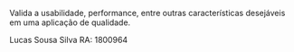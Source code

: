  Valida a usabilidade, performance, entre outras características desejáveis em uma aplicação de qualidade.
 
 Lucas Sousa Silva 
 RA: 1800964 
